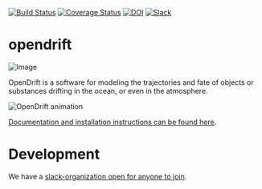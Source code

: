 [![Build Status](https://circleci.com/gh/OpenDrift/opendrift.svg?style=svg)](https://app.circleci.com/pipelines/github/OpenDrift/opendrift)
[![Coverage Status](https://coveralls.io/repos/github/OpenDrift/opendrift/badge.svg?branch=master)](https://coveralls.io/github/OpenDrift/opendrift?branch=master)
[![DOI](https://zenodo.org/badge/DOI/10.5281/zenodo.582321.svg)](https://doi.org/10.5281/zenodo.582321)
[![Slack](https://img.shields.io/badge/slack-opendrift-yellow.svg?logo=slack)](https://join.slack.com/t/opendrift-dev/shared_invite/zt-ozansc5h-AzMOOS9jOs~3CBihRR37Lw)

opendrift
=========

![Image](https://github.com/opendrift/opendrift/blob/master/docs/opendrift_logo.png)

OpenDrift is a software for modeling the trajectories and fate of objects or substances drifting in the ocean, or even in the atmosphere.

![OpenDrift animation](https://dl.dropboxusercontent.com/s/u9apyh7ci1mdowg/opendrift.gif?dl=0)

[Documentation and installation instructions can be found here](https://opendrift.github.io/install.html).

Development
===========

We have a [slack-organization open for anyone to join](https://join.slack.com/t/opendrift-dev/shared_invite/zt-ozansc5h-AzMOOS9jOs~3CBihRR37Lw).
